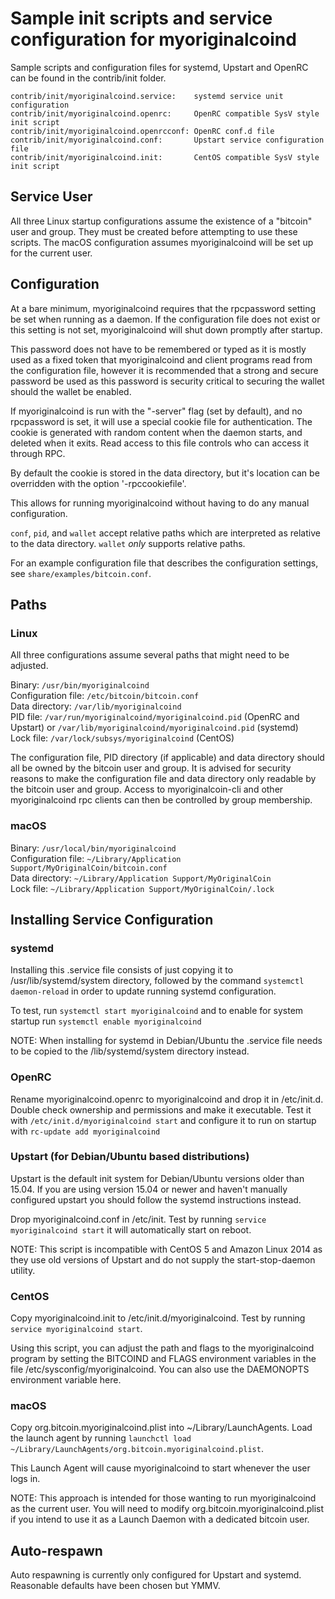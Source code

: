 Sample init scripts and service configuration for myoriginalcoind
==========================================================

Sample scripts and configuration files for systemd, Upstart and OpenRC
can be found in the contrib/init folder.

    contrib/init/myoriginalcoind.service:    systemd service unit configuration
    contrib/init/myoriginalcoind.openrc:     OpenRC compatible SysV style init script
    contrib/init/myoriginalcoind.openrcconf: OpenRC conf.d file
    contrib/init/myoriginalcoind.conf:       Upstart service configuration file
    contrib/init/myoriginalcoind.init:       CentOS compatible SysV style init script

Service User
---------------------------------

All three Linux startup configurations assume the existence of a "bitcoin" user
and group.  They must be created before attempting to use these scripts.
The macOS configuration assumes myoriginalcoind will be set up for the current user.

Configuration
---------------------------------

At a bare minimum, myoriginalcoind requires that the rpcpassword setting be set
when running as a daemon.  If the configuration file does not exist or this
setting is not set, myoriginalcoind will shut down promptly after startup.

This password does not have to be remembered or typed as it is mostly used
as a fixed token that myoriginalcoind and client programs read from the configuration
file, however it is recommended that a strong and secure password be used
as this password is security critical to securing the wallet should the
wallet be enabled.

If myoriginalcoind is run with the "-server" flag (set by default), and no rpcpassword is set,
it will use a special cookie file for authentication. The cookie is generated with random
content when the daemon starts, and deleted when it exits. Read access to this file
controls who can access it through RPC.

By default the cookie is stored in the data directory, but it's location can be overridden
with the option '-rpccookiefile'.

This allows for running myoriginalcoind without having to do any manual configuration.

`conf`, `pid`, and `wallet` accept relative paths which are interpreted as
relative to the data directory. `wallet` *only* supports relative paths.

For an example configuration file that describes the configuration settings,
see `share/examples/bitcoin.conf`.

Paths
---------------------------------

### Linux

All three configurations assume several paths that might need to be adjusted.

Binary:              `/usr/bin/myoriginalcoind`  
Configuration file:  `/etc/bitcoin/bitcoin.conf`  
Data directory:      `/var/lib/myoriginalcoind`  
PID file:            `/var/run/myoriginalcoind/myoriginalcoind.pid` (OpenRC and Upstart) or `/var/lib/myoriginalcoind/myoriginalcoind.pid` (systemd)  
Lock file:           `/var/lock/subsys/myoriginalcoind` (CentOS)  

The configuration file, PID directory (if applicable) and data directory
should all be owned by the bitcoin user and group.  It is advised for security
reasons to make the configuration file and data directory only readable by the
bitcoin user and group.  Access to myoriginalcoin-cli and other myoriginalcoind rpc clients
can then be controlled by group membership.

### macOS

Binary:              `/usr/local/bin/myoriginalcoind`  
Configuration file:  `~/Library/Application Support/MyOriginalCoin/bitcoin.conf`  
Data directory:      `~/Library/Application Support/MyOriginalCoin`  
Lock file:           `~/Library/Application Support/MyOriginalCoin/.lock`  

Installing Service Configuration
-----------------------------------

### systemd

Installing this .service file consists of just copying it to
/usr/lib/systemd/system directory, followed by the command
`systemctl daemon-reload` in order to update running systemd configuration.

To test, run `systemctl start myoriginalcoind` and to enable for system startup run
`systemctl enable myoriginalcoind`

NOTE: When installing for systemd in Debian/Ubuntu the .service file needs to be copied to the /lib/systemd/system directory instead.

### OpenRC

Rename myoriginalcoind.openrc to myoriginalcoind and drop it in /etc/init.d.  Double
check ownership and permissions and make it executable.  Test it with
`/etc/init.d/myoriginalcoind start` and configure it to run on startup with
`rc-update add myoriginalcoind`

### Upstart (for Debian/Ubuntu based distributions)

Upstart is the default init system for Debian/Ubuntu versions older than 15.04. If you are using version 15.04 or newer and haven't manually configured upstart you should follow the systemd instructions instead.

Drop myoriginalcoind.conf in /etc/init.  Test by running `service myoriginalcoind start`
it will automatically start on reboot.

NOTE: This script is incompatible with CentOS 5 and Amazon Linux 2014 as they
use old versions of Upstart and do not supply the start-stop-daemon utility.

### CentOS

Copy myoriginalcoind.init to /etc/init.d/myoriginalcoind. Test by running `service myoriginalcoind start`.

Using this script, you can adjust the path and flags to the myoriginalcoind program by
setting the BITCOIND and FLAGS environment variables in the file
/etc/sysconfig/myoriginalcoind. You can also use the DAEMONOPTS environment variable here.

### macOS

Copy org.bitcoin.myoriginalcoind.plist into ~/Library/LaunchAgents. Load the launch agent by
running `launchctl load ~/Library/LaunchAgents/org.bitcoin.myoriginalcoind.plist`.

This Launch Agent will cause myoriginalcoind to start whenever the user logs in.

NOTE: This approach is intended for those wanting to run myoriginalcoind as the current user.
You will need to modify org.bitcoin.myoriginalcoind.plist if you intend to use it as a
Launch Daemon with a dedicated bitcoin user.

Auto-respawn
-----------------------------------

Auto respawning is currently only configured for Upstart and systemd.
Reasonable defaults have been chosen but YMMV.
